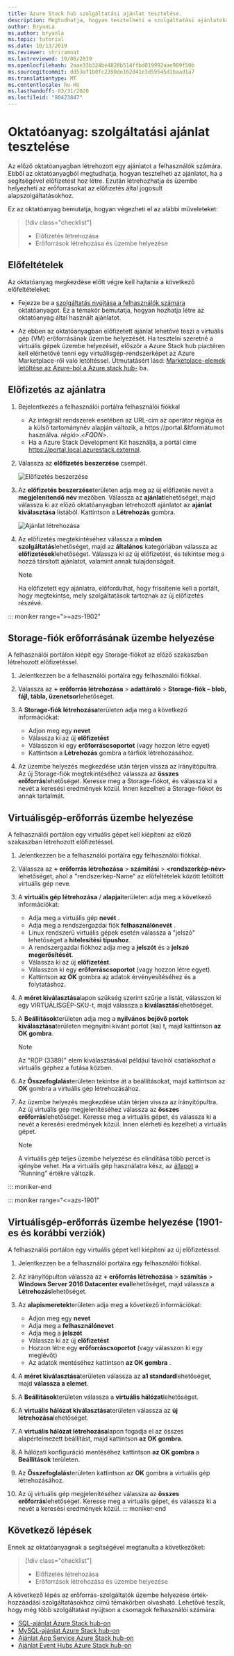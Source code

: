 ```yaml
---
title: Azure Stack hub szolgáltatási ajánlat tesztelése.
description: Megtudhatja, hogyan tesztelheti a szolgáltatási ajánlatokat az előfizetés létrehozásával és az erőforrások üzembe helyezésével.
author: BryanLa
ms.author: bryanla
ms.topic: tutorial
ms.date: 10/13/2019
ms.reviewer: shriramnat
ms.lastreviewed: 10/06/2019
ms.openlocfilehash: 2aae33b324be4828b514ffbd019992aae989f50b
ms.sourcegitcommit: dd53af1b0fc2390de162d41e3d59545d1baad1a7
ms.translationtype: MT
ms.contentlocale: hu-HU
ms.lasthandoff: 03/31/2020
ms.locfileid: "80423847"
---
```

# <a name="tutorial-test-a-service-offering"></a>Oktatóanyag: szolgáltatási ajánlat tesztelése

Az előző oktatóanyagban létrehozott egy ajánlatot a felhasználók számára. Ebből az oktatóanyagból megtudhatja, hogyan tesztelheti az ajánlatot, ha a segítségével előfizetést hoz létre. Ezután létrehozhatja és üzembe helyezheti az erőforrásokat az előfizetés által jogosult alapszolgáltatásokhoz.

Ez az oktatóanyag bemutatja, hogyan végezheti el az alábbi műveleteket:

> [!div class="checklist"]
> * Előfizetés létrehozása
> * Erőforrások létrehozása és üzembe helyezése

## <a name="prerequisites"></a>Előfeltételek

Az oktatóanyag megkezdése előtt végre kell hajtania a következő előfeltételeket:

- Fejezze be a [szolgáltatás nyújtása a felhasználók számára](tutorial-offer-services.md) oktatóanyagot. Ez a témakör bemutatja, hogyan hozhatja létre az oktatóanyag által használt ajánlatot.

- Az ebben az oktatóanyagban előfizetett ajánlat lehetővé teszi a virtuális gép (VM) erőforrásának üzembe helyezését. Ha tesztelni szeretné a virtuális gépek üzembe helyezését, először a Azure Stack hub piactéren kell elérhetővé tenni egy virtuálisgép-rendszerképet az Azure Marketplace-ről való letöltéssel. Útmutatásért lásd: [Marketplace-elemek letöltése az Azure-ból a Azure stack hub-](azure-stack-download-azure-marketplace-item.md) ba. 

## <a name="subscribe-to-the-offer"></a>Előfizetés az ajánlatra

1. Bejelentkezés a felhasználói portálra felhasználói fiókkal 

   - Az integrált rendszerek esetében az URL-cím az operátor régiója és a külső tartománynév alapján változik, a https://portal.&ltformátumot használva. *régió*&gt;.&lt;*FQDN*&gt;.
   - Ha a Azure Stack Development Kit használja, a portál címe https://portal.local.azurestack.external.

1. Válassza az **előfizetés beszerzése** csempét.

   ![Előfizetés beszerzése](media/tutorial-test-offer/1-get-subscription.png)

1. Az **előfizetés beszerzése**területen adja meg az új előfizetés nevét a **megjelenítendő név** mezőben. Válassza az **ajánlat**lehetőséget, majd válassza ki az előző oktatóanyagban létrehozott ajánlatot az **ajánlat kiválasztása** listából. Kattintson a **Létrehozás** gombra.

   ![Ajánlat létrehozása](media/tutorial-test-offer/2-create-subscription.png)

1. Az előfizetés megtekintéséhez válassza a **minden szolgáltatás**lehetőséget, majd az **általános** kategóriában válassza az **előfizetések**lehetőséget. Válassza ki az új előfizetést, és tekintse meg a hozzá társított ajánlatot, valamint annak tulajdonságait.

   >[!NOTE]
   >Ha előfizetett egy ajánlatra, előfordulhat, hogy frissítenie kell a portált, hogy megtekintse, mely szolgáltatások tartoznak az új előfizetés részévé.

::: moniker range=">=azs-1902"
## <a name="deploy-a-storage-account-resource"></a>Storage-fiók erőforrásának üzembe helyezése

A felhasználói portálon kiépít egy Storage-fiókot az előző szakaszban létrehozott előfizetéssel.

1. Jelentkezzen be a felhasználói portálra egy felhasználói fiókkal.

1. Válassza az **+ erőforrás létrehozása** > **adattároló** > **Storage-fiók – blob, fájl, tábla, üzenetsor**lehetőséget.

1. A **Storage-fiók létrehozása**területen adja meg a következő információkat:
  
   - Adjon meg egy **nevet**
   - Válassza ki az új **előfizetést**
   - Válasszon ki egy **erőforráscsoportot** (vagy hozzon létre egyet) 
   - Kattintson a **Létrehozás** gombra a tárfiók létrehozásához.

1. Az üzembe helyezés megkezdése után térjen vissza az irányítópultra. Az új Storage-fiók megtekintéséhez válassza az **összes erőforrás**lehetőséget. Keresse meg a Storage-fiókot, és válassza ki a nevét a keresési eredmények közül. Innen kezelheti a Storage-fiókot és annak tartalmát.

## <a name="deploy-a-virtual-machine-resource"></a>Virtuálisgép-erőforrás üzembe helyezése

A felhasználói portálon egy virtuális gépet kell kiépíteni az előző szakaszban létrehozott előfizetéssel.

1. Jelentkezzen be a felhasználói portálra egy felhasználói fiókkal.

1. Válassza az **+ erőforrás létrehozása** > **számítási** > **\<rendszerkép-név\>** lehetőséget, ahol a "rendszerkép-Name" az előfeltételek között letöltött virtuális gép neve.
1. A **virtuális gép létrehozása** / **alapjai**területen adja meg a következő információkat:
  
   - Adja meg a virtuális gép **nevét** .
   - Adja meg a rendszergazdai fiók **felhasználónevét** .
   - Linux rendszerű virtuális gépek esetén válassza a "jelszó" lehetőséget a **hitelesítési típushoz**.
   - A rendszergazdai fiókhoz adja meg a **jelszót** és a **jelszó megerősítését**.
   - Válassza ki az új **előfizetést**.
   - Válasszon ki egy **erőforráscsoportot** (vagy hozzon létre egyet). 
   - Kattintson **az OK** gombra az adatok érvényesítéséhez és a folytatáshoz.

1. A **méret kiválasztása**lapon szükség szerint szűrje a listát, válasszon ki egy VIRTUÁLISGÉP-SKU-t, majd válassza a **kiválasztás**lehetőséget.  
1. A **Beállítások**területen adja meg a **nyilvános bejövő portok kiválasztása**területen megnyitni kívánt portot (ka) t, majd kattintson **az OK gombra**.
   > [!NOTE]
   > Az "RDP (3389)" elem kiválasztásával például távolról csatlakozhat a virtuális géphez a futása közben.
1. Az **Összefoglalás**területen tekintse át a beállításokat, majd kattintson az **OK** gombra a virtuális gép létrehozásához.  
1. Az üzembe helyezés megkezdése után térjen vissza az irányítópultra. Az új virtuális gép megjelenítéséhez válassza az **összes erőforrás**lehetőséget. Keresse meg a virtuális gépet, és válassza ki a nevét a keresési eredmények közül. Innen elérheti és kezelheti a virtuális gépet.
   > [!NOTE]
   > A virtuális gép teljes üzembe helyezése és elindítása több percet is igénybe vehet. Ha a virtuális gép használatra kész, az [állapot](/azure/virtual-machines/windows/states-lifecycle) a "Running" értékre változik.

::: moniker-end

::: moniker range="<=azs-1901"
## <a name="deploy-a-virtual-machine-resource-1901-and-earlier"></a>Virtuálisgép-erőforrás üzembe helyezése (1901-es és korábbi verziók)

A felhasználói portálon egy virtuális gépet kell kiépíteni az új előfizetéssel.

1. Jelentkezzen be a felhasználói portálra egy felhasználói fiókkal.

1. Az irányítópulton válassza az **+ erőforrás létrehozása** > **számítás** > **Windows Server 2016 Datacenter eval**lehetőséget, majd válassza a **Létrehozás**lehetőséget.

1. Az **alapismeretek**területen adja meg a következő információkat:
  
   - Adjon meg egy **nevet**
   - Adja meg a **felhasználónevet**
   - Adja meg a **jelszót**
   - Válassza ki az új **előfizetést**
   - Hozzon létre egy **erőforráscsoportot** (vagy válasszon ki egy meglévőt) 
   - Az adatok mentéséhez kattintson **az OK gombra** .

1. A **méret kiválasztása**területen válassza az **a1 standard**lehetőséget, majd **válassza a elemet**.  
1. A **Beállítások**területen válassza a **virtuális hálózat**lehetőséget.

1. A **virtuális hálózat kiválasztása**területen válassza az **új létrehozása**lehetőséget.

1. A **virtuális hálózat létrehozása**lapon fogadja el az összes alapértelmezett beállítást, majd kattintson **az OK gombra**.

1. A hálózati konfiguráció mentéséhez kattintson **az OK gombra** a **Beállítások** területen.

1. Az **Összefoglalás**területen kattintson az **OK** gombra a virtuális gép létrehozásához.  

1. Az új virtuális gép megjelenítéséhez válassza az **összes erőforrás**lehetőséget. Keresse meg a virtuális gépet, és válassza ki a nevét a keresési eredmények közül.
::: moniker-end

## <a name="next-steps"></a>Következő lépések

Ennek az oktatóanyagnak a segítségével megtanulta a következőket:

> [!div class="checklist"]
> * Előfizetés létrehozása
> * Erőforrások létrehozása és üzembe helyezése 

A következő lépés az erőforrás-szolgáltatók üzembe helyezése érték-hozzáadási szolgáltatásokhoz című témakörben olvasható. Lehetővé teszik, hogy még több szolgáltatást nyújtson a csomagok felhasználói számára:

- [SQL-ajánlat Azure Stack hub-on](azure-stack-sql-resource-provider.md)
- [MySQL-ajánlat Azure Stack hub-on](azure-stack-mysql-resource-provider.md)
- [Ajánlat App Service Azure Stack hub-on](azure-stack-app-service-overview.md)
- [Ajánlat Event Hubs Azure Stack hub-on](event-hubs-rp-overview.md)
